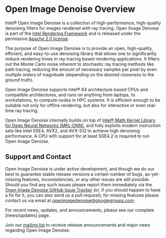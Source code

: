Open Image Denoise Overview
===========================

Intel® Open Image Denoise is a collection of high-performance,
high-quality denoising filters for images rendered with ray tracing.
Open Image Denoise is part of the
[Intel Rendering Framework](https://software.intel.com/en-us/rendering-framework)
and is released under the permissive
[Apache 2.0 license](http://www.apache.org/licenses/LICENSE-2.0).

The purpose of Open Image Denoise is to provide an open, high-quality,
efficient, and easy-to-use denoising library that allows one to significantly
reduce rendering times in ray tracing based rendering applications. It filters
out the Monte Carlo noise inherent to stochastic ray tracing methods like path
tracing, reducing the amount of necessary samples per pixel by even multiple
orders of magnitude (depending on the desired closeness to the ground truth).

Open Image Denoise supports Intel® 64 architecture based CPUs and compatible
architectures, and runs on anything from laptops, to workstations, to compute
nodes in HPC systems. It is efficient enough to be suitable not only for
offline rendering, but also for interactive or even real-time ray tracing.

Open Image Denoise internally builds on top of
[Intel® Math Kernel Library for Deep Neural Networks (MKL-DNN)](https://github.com/intel/mkl-dnn),
and fully exploits modern instruction sets like Intel SSE4, AVX2, and AVX-512
to achieve high denoising performance. A CPU with support for at least SSE4.2
is required to run Open Image Denoise.


Support and Contact
-------------------

Open Image Denoise is under active development, and though we do our best to
guarantee stable release versions a certain number of bugs, as-yet-missing
features, inconsistencies, or any other issues are still possible. Should you
find any such issues please report them immediately via the
[Open Image Denoise GitHub Issue Tracker](https://github.com/OpenImageDenoise/oidn/issues)
(or, if you should happen to have a fix for it, you can also send us a pull
request); for missing features please contact us via email at
<openimagedenoise@googlegroups.com>.

For recent news, updates, and announcements, please see our complete
[news/updates] page.

Join our [mailing list](https://groups.google.com/d/forum/openimagedenoise/) to
receive release announcements and major news regarding Open Image Denoise.

